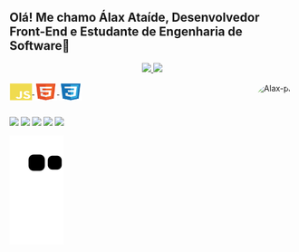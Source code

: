 ## Olá! Me chamo Álax Ataíde, Desenvolvedor Front-End e Estudante de Engenharia de Software👋

<div align="center">
  <a href="https://github.com/AlaxAtaide">
  <img width="42%" src="https://github-readme-stats.vercel.app/api?username=AlaxAtaide&show_icons=true&theme=dark&include_all_commits=true&count_private=true"/>
  <img width="50%" src="https://github-readme-stats.vercel.app/api/top-langs/?username=AlaxAtaide&layout=compact&langs_count=7&theme=dark"/>
</div>
<div style="display: inline_block"><br>
  <img align="center" alt="Alax-Js" height="30" width="40" src="https://raw.githubusercontent.com/devicons/devicon/master/icons/javascript/javascript-plain.svg">
  <img align="center" alt="Alax-HTML" height="30" width="40" src="https://raw.githubusercontent.com/devicons/devicon/master/icons/html5/html5-original.svg">
  <img align="center" alt="Alax-CSS" height="30" width="40" src="https://raw.githubusercontent.com/devicons/devicon/master/icons/css3/css3-original.svg">
  <img align="right" alt="Alax-pic" height="150" style="border-radius:50px;" 
  <img align="right" alt="Alax-gif" src="https://cdn.discordapp.com/attachments/930982442863587331/975441466149183488/Webp.net-gifmaker.gif?width=676&height=676">
</div>
  
  ##
 
<div> 
  <a href="https://twitter.com/Deforceh" target="_blank"><img src="https://img.shields.io/badge/Twitter-1DA1F2?style=for-the-badge&logo=twitter&logoColor=white" target="_blank"></a>
  <a href="https://www.instagram.com/Deforcehh/" target="_blank"><img src="https://img.shields.io/badge/-Instagram-%23E4405F?style=for-the-badge&logo=instagram&logoColor=white" target="_blank"></a>
  <a href = "mailto:alaxasb@gmail.com"><img src="https://img.shields.io/badge/-Gmail-%23333?style=for-the-badge&logo=gmail&logoColor=white" target="_blank"></a>
  <a href="https://www.linkedin.com/in/alaxataide/" target="_blank"><img src="https://img.shields.io/badge/-LinkedIn-%230077B5?style=for-the-badge&logo=linkedin&logoColor=white" target="_blank"></a> 
  <a href="https://www.behance.net/lax2" target="_blank"><img src="https://img.shields.io/badge/-Behance-blue?style=for-the-badge&logo=behance&logoColor=white" target="_blank"></a>
  
  ![Snake animation](https://github.com/AlaxAtaide/AlaxAtaide/blob/output/github-contribution-grid-snake.svg)
  
</div

